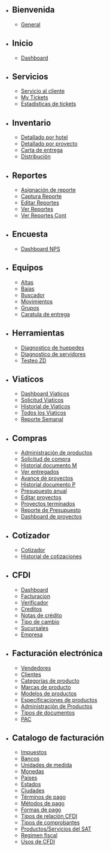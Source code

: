 - ## Bienvenida
    - [General](/{{route}}/{{version}}/overview)
- ## Inicio
    - [Dashboard](/{{route}}/{{version}}/inicio/dashboard)
- ## Servicios
    - [Servicio al cliente](/{{route}}/{{version}}/service/clientservice)
    - [My Tickets](/{{route}}/{{version}}/service/mytickets)
    - [Estadisticas de tickets](/{{route}}/{{version}}/service/ticketstatics)
- ## Inventario
    - [Detallado por hotel](/{{route}}/{{version}}/inventory/detailedbyhotel)
    - [Detallado por proyecto](/{{route}}/{{version}}/inventory/detailedbyproject)
    - [Carta de entrega](/{{route}}/{{version}}/inventory/letter)
    - [Distribución](/{{route}}/{{version}}/inventory/distribution)
- ## Reportes
    - [Asignación de reporte](/{{route}}/{{version}}/report/report)
    - [Captura Reporte](/{{route}}/{{version}}/report/addreport)
    - [Editar Reportes](/{{route}}/{{version}}/report/editreport)
    - [Ver Reportes](/{{route}}/{{version}}/report/viewreport)
    - [Ver Reportes Cont](/{{route}}/{{version}}/report/viewreportcont)
- ## Encuesta
    - [Dashboard NPS](/{{route}}/{{version}}/survey/survey)
- ## Equipos
    - [Altas](/{{route}}/{{version}}/equipments/upequipment)
    - [Bajas](/{{route}}/{{version}}/equipments/downequipment)
    - [Buscador](/{{route}}/{{version}}/equipments/searchequipment)
    - [Movimientos](/{{route}}/{{version}}/equipments/moveequipment)
    - [Grupos](/{{route}}/{{version}}/equipments/groupequipment)
    - [Caratula de entrega](/{{route}}/{{version}}/equipments/coverequipment)
- ## Herramientas
    - [Diagnostico de huepedes](/{{route}}/{{version}}/tools/hosts)
    - [Diagnostico de servidores](/{{route}}/{{version}}/tools/servers)
    - [Testeo ZD](/{{route}}/{{version}}/tools/zd)
- ## Viaticos
    - [Dashboard Viaticos](/{{route}}/{{version}}/viatics/dashboard)
    - [Solicitud Viaticos](/{{route}}/{{version}}/viatics/viaticrequest)
    - [Historial de Viaticos](/{{route}}/{{version}}/viatics/viatichistory)
    - [Todos los Viaticos](/{{route}}/{{version}}/viatics/allviatics)
    - [Reporte Semanal](/{{route}}/{{version}}/viatics/viaticweekly)

- ## Compras
    - [Administración de productos](/{{route}}/{{version}}/purchases/products)
    - [Solicitud de compra](/{{route}}/{{version}}/purchases/purchaserequest)
    - [Historial documento M](/{{route}}/{{version}}/purchases/historyM)
    - [Ver entregados](/{{route}}/{{version}}/purchases/viewdelivered)
    - [Avance de proyectos](/{{route}}/{{version}}/purchases/projectprogress)
    - [Historial documento P](/{{route}}/{{version}}/purchases/historyP)
    - [Presupuesto anual](/{{route}}/{{version}}/purchases/annualbudget)
    - [Editar proyectos](/{{route}}/{{version}}/purchases/editprojects)
    - [Proyectos terminados](/{{route}}/{{version}}/purchases/fullprojects)
    - [Reporte de Presupuesto](/{{route}}/{{version}}/purchases/budgetreport)
    - [Dashboard de proyectos](/{{route}}/{{version}}/purchases/dashboardprojects)
- ## Cotizador
    - [Cotizador](/{{route}}/{{version}}/quote/quote)
    - [Historial de cotizaciones](/{{route}}/{{version}}/quote/quotehistory)
- ## CFDI
    - [Dashboard](/{{route}}/{{version}}/cfdi/cfdi)
    - [Facturacion](/{{route}}/{{version}}/cfdi/billing)
    - [Verificador](/{{route}}/{{version}}/cfdi/checker)
    - [Creditos](/{{route}}/{{version}}/cfdi/credits)
    - [Notas de crédito](/{{route}}/{{version}}/cfdi/creditnotes)
    - [Tipo de cambio](/{{route}}/{{version}}/cfdi/exchangerate)
    - [Sucursales](/{{route}}/{{version}}/cfdi/branchoffice)
    - [Empresa](/{{route}}/{{version}}/cfdi/company)
- ## Facturación electrónica
    - [Vendedores](/{{route}}/{{version}}/billing/seller)
    - [Clientes](/{{route}}/{{version}}/billing/client)
    - [Categorías de producto](/{{route}}/{{version}}/billing/productcategories)
    - [Marcas de producto](/{{route}}/{{version}}/billing/productsbrand)
    - [Modelos de productos](/{{route}}/{{version}}/billing/productmodels)
    - [Especificaciones de productos](/{{route}}/{{version}}/billing/productsspecifications)
    - [Administración de Productos](/{{route}}/{{version}}/billing/productmanagement)
    - [Tipos de documentos](/{{route}}/{{version}}/billing/documenttypes)
    - [PAC](/{{route}}/{{version}}/billing/pac)
- ## Catalogo de facturación
    - [Impuestos](/{{route}}/{{version}}/catalog/taxes)
    - [Bancos](/{{route}}/{{version}}/catalog/banks)
    - [Unidades de medida](/{{route}}/{{version}}/catalog/units)
    - [Monedas](/{{route}}/{{version}}/catalog/coins)
    - [Paises](/{{route}}/{{version}}/catalog/countries)
    - [Estados](/{{route}}/{{version}}/catalog/states)
    - [Ciudades](/{{route}}/{{version}}/catalog/cities)
    - [Términos de pago](/{{route}}/{{version}}/catalog/payments)
    - [Métodos de pago](/{{route}}/{{version}}/catalog/paymentmethods)
    - [Formas de pago](/{{route}}/{{version}}/catalog/paymentways)
    - [Tipos de relación CFDI](/{{route}}/{{version}}/catalog/cfdirelation)
    - [Tipos de comprobantes](/{{route}}/{{version}}/catalog/vouchers)
    - [Productos/Servicios del SAT](/{{route}}/{{version}}/catalog/satps)
    - [Regimen fiscal](/{{route}}/{{version}}/catalog/taxregimen)
    - [Usos de CFDI](/{{route}}/{{version}}/catalog/cfdiuses)

